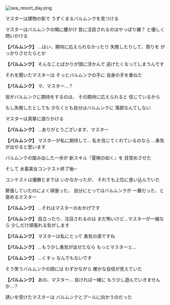 
![sea_resort_day.png](../images/backgrounds/sea_resort_day.png)

マスターは建物の影で
うずくまるバルムンクを見つける

マスターはバルムンクの隣に腰かけ
皆に注目されるのはやっぱり嫌？
と優しく問いかける

**【バルムンク】**
…はい、期待に応えられなかったり
失敗したりして、周りを
がっかりさせたらとか

**【バルムンク】**
そんなことばかりが頭に浮かんで
逃げたくなってしまうんです

それを聞いたマスターは
そっとバルムンクの手に
自身の手を重ねた

**【バルムンク】**
マ、マスター…？

皆がバルムンクに期待をするのは、
その期待に応えられると
信じているから

もし失敗したとしても
少なくとも自分はバルムンクに
落胆なんてしない

マスターは真摯に語りかける

**【バルムンク】**
…ありがとうございます、マスター

**【バルムンク】**
マスターが私に期待して…
私を信じてくれているのなら
…勇気が出せると思います

バルムンクの踏み出した一歩が
新スキル『夏暁の如く』を
目覚めさせた

そして
水着美女コンテスト終了後─

コンテストは優勝とまでは
いかなかったが、
それでも上位に食い込んでいた

緊張していたのによく頑張った、
自分にとってはバルムンクが
一番だった、と褒めるマスター

**【バルムンク】**
…それはマスターのおかげです

**【バルムンク】**
目立ったり、注目されるのは
まだ怖いけど…マスターが一緒なら
少しだけ頑張れる気がします

**【バルムンク】**
マスターは私にとって
勇気の源ですね

**【バルムンク】**
…もう少し勇気が出せたなら
もっとマスターと…

**【バルムンク】**
…くすっ
なんでもないです

そう笑うバルムンクの顔には
わずかながら
確かな自信が見えていた

**【バルムンク】**
あの、マスター…
良ければ一緒に
もう少し遊んでいきませんか…？

誘いを受けたマスターは
バルムンクとプールに向かうのだった
